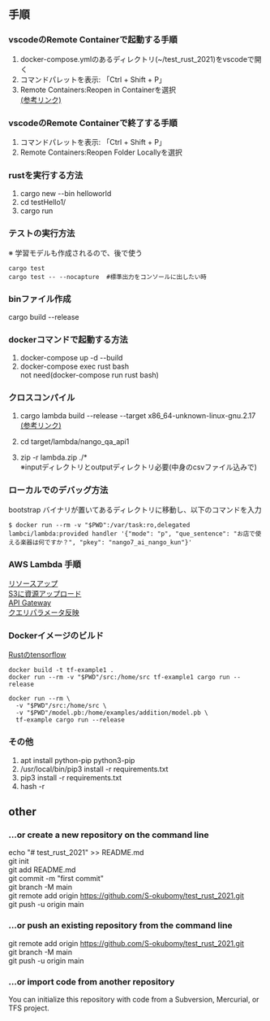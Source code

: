 ## 手順  
### vscodeのRemote Containerで起動する手順
1. docker-compose.ymlのあるディレクトリ(~/test_rust_2021)をvscodeで開く
2. コマンドパレットを表示: 「Ctrl + Shift + P」
3. Remote Containers:Reopen in Containerを選択  
[(参考リンク)](https://penpen-dev.com/blog/vscode-remote-container-toha/)

### vscodeのRemote Containerで終了する手順
1. コマンドパレットを表示: 「Ctrl + Shift + P」
2. Remote Containers:Reopen Folder Locallyを選択

### rustを実行する方法
1. cargo new --bin helloworld
2. cd testHello1/
3. cargo run

### テストの実行方法
※ 学習モデルも作成されるので、後で使う
```
cargo test
cargo test -- --nocapture  #標準出力をコンソールに出したい時
```

### binファイル作成
cargo build --release

### dockerコマンドで起動する方法
1. docker-compose up -d --build  
2. docker-compose exec rust bash  
not need(docker-compose run rust bash)

### クロスコンパイル
1. cargo lambda build --release --target x86_64-unknown-linux-gnu.2.17  
[(参考リンク)](https://github.com/awslabs/aws-lambda-rust-runtime)  

2. cd target/lambda/nango_qa_api1 
3. zip -r lambda.zip ./*  
  ※inputディレクトリとoutputディレクトリ必要(中身のcsvファイル込みで)

### ローカルでのデバッグ方法
bootstrap バイナリが置いてあるディレクトリに移動し、以下のコマンドを入力
```
$ docker run --rm -v "$PWD":/var/task:ro,delegated lambci/lambda:provided handler '{"mode": "p", "que_sentence": "お店で使える楽器は何ですか？", "pkey": "nango7_ai_nango_kun"}'
```

### AWS Lambda 手順
[リソースアップ](https://komorinfo.com/blog/rust-aws-lambda/)  
[S3に資源アップロード](https://pointsandlines.jp/server-infra/aws/lambda-layer-from-s3)  
[API Gateway](https://tech-cci.io/archives/1399)  
[クエリパラメータ反映](https://qiita.com/Quantum/items/91ad6b6b788bf4051055)  

### Dockerイメージのビルド
[Rustのtensorflow](https://qiita.com/kyamamoto9120/items/9053ef667e55295e5f3f)

```
docker build -t tf-example1 .  
docker run --rm -v "$PWD"/src:/home/src tf-example1 cargo run --release

docker run --rm \
  -v "$PWD"/src:/home/src \
  -v "$PWD"/model.pb:/home/examples/addition/model.pb \
  tf-example cargo run --release

```



### その他
1. apt install python-pip python3-pip  
2. /usr/local/bin/pip3 install -r requirements.txt  
3. pip3 install -r requirements.txt  
4. hash -r  


## other 
### …or create a new repository on the command line
echo "# test_rust_2021" >> README.md  
git init  
git add README.md  
git commit -m "first commit"  
git branch -M main  
git remote add origin https://github.com/S-okubomy/test_rust_2021.git  
git push -u origin main  

### …or push an existing repository from the command line
git remote add origin https://github.com/S-okubomy/test_rust_2021.git  
git branch -M main  
git push -u origin main  

### …or import code from another repository
You can initialize this repository with code from a Subversion, Mercurial, or TFS project.  